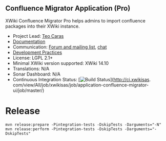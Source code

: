 ## Confluence Migrator Application (Pro)

XWiki Confluence Migrator Pro helps admins to import confluence packages into their XWiki instance.

* Project Lead: [Teo Caras](https://github.com/trrenty)
* [Documentation](https://store.xwiki.com/xwiki/bin/view/Extension/ConfluenceMigratorPro)
* Communication: [Forum and mailing list](http://dev.xwiki.org/xwiki/bin/view/Community/MailingLists), [chat](http://dev.xwiki.org/xwiki/bin/view/Community/IRC)
* [Development Practices](http://dev.xwiki.org)
* License: LGPL 2.1+
* Minimal XWiki version supported: XWiki 14.10
* Translations: N/A
* Sonar Dashboard: N/A
* Continuous Integration Status: [![Build Status](http://ci.xwikisas.com/view/All/job/xwikisas/job/application-confluence-migrator-pro/job/master/badge/icon)](http://ci.xwikisas.
  com/view/All/job/xwikisas/job/application-confluence-migrator-ui/job/master/)

# Release

```
mvn release:prepare -Pintegration-tests -DskipTests -Darguments="-N"
mvn release:perform -Pintegration-tests -DskipTests -Darguments="-DskipTests"
```
